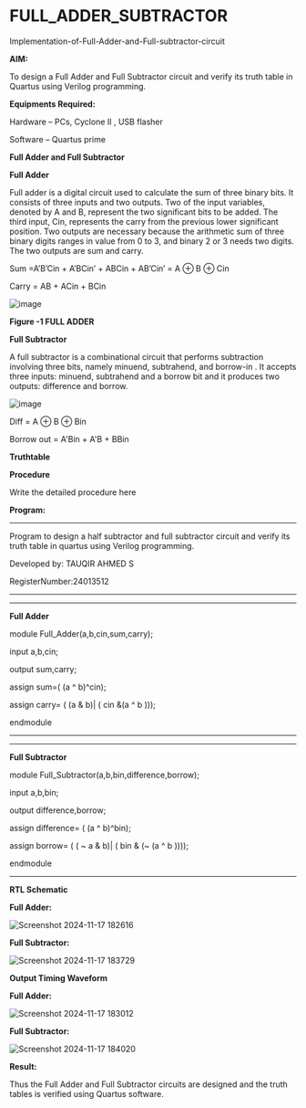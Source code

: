 # FULL_ADDER_SUBTRACTOR

Implementation-of-Full-Adder-and-Full-subtractor-circuit

**AIM:**

To design a Full Adder and Full Subtractor circuit and verify its truth table in Quartus using Verilog programming.

**Equipments Required:**

Hardware – PCs, Cyclone II , USB flasher

Software – Quartus prime

**Full Adder and Full Subtractor**

**Full Adder**

Full adder is a digital circuit used to calculate the sum of three binary bits. It consists of three inputs and two outputs. Two of the input variables, denoted by A and B, represent the two significant bits to be added. The third input, Cin, represents the carry from the previous lower significant position. Two outputs are necessary because the arithmetic sum of three binary digits ranges in value from 0 to 3, and binary 2 or 3 needs two digits. The two outputs are sum and carry.

Sum =A’B’Cin + A’BCin’ + ABCin + AB’Cin’ = A ⊕ B ⊕ Cin 

Carry = AB + ACin + BCin

![image](https://github.com/naavaneetha/FULL_ADDER_SUBTRACTOR/assets/154305477/0f30ba51-5ffb-4198-845f-18e054f675e7)

**Figure -1 FULL ADDER**

**Full Subtractor**

A full subtractor is a combinational circuit that performs subtraction involving three bits, namely minuend, subtrahend, and borrow-in . It accepts three inputs: minuend, subtrahend and a borrow bit and it produces two outputs: difference and borrow.

![image](https://github.com/naavaneetha/FULL_ADDER_SUBTRACTOR/assets/154305477/02b24f51-ab51-4304-9ad6-7b81ffc1ead5)

Diff = A ⊕ B ⊕ Bin 

Borrow out = A'Bin + A'B + BBin

**Truthtable**

**Procedure**

Write the detailed procedure here

**Program:**
***
Program to design a half subtractor and full subtractor circuit and verify its truth table in quartus using Verilog programming. 

Developed by: TAUQIR AHMED S

RegisterNumber:24013512
***
***
**Full Adder**

module Full_Adder(a,b,cin,sum,carry);

input a,b,cin;

output sum,carry;

assign sum=( (a ^ b)^cin);

assign carry= ( (a & b)| ( cin &(a ^ b )));

endmodule
***
***
**Full Subtractor**

module Full_Subtractor(a,b,bin,difference,borrow);

input a,b,bin;

output difference,borrow;

assign difference= ( (a ^ b)^bin);

assign borrow= ( ( ~ a & b)| ( bin & (~ (a ^ b ))));

endmodule
***
**RTL Schematic**

**Full Adder:**

![Screenshot 2024-11-17 182616](https://github.com/user-attachments/assets/49022992-7e5f-4092-b482-58f909d67096)

**Full Subtractor:**

![Screenshot 2024-11-17 183729](https://github.com/user-attachments/assets/f267ed43-400c-4838-8c74-50dee969d387)


**Output Timing Waveform**

**Full Adder:**

![Screenshot 2024-11-17 183012](https://github.com/user-attachments/assets/df01ac60-d159-4494-bdc3-ddfab0185b69)

**Full Subtractor:**

![Screenshot 2024-11-17 184020](https://github.com/user-attachments/assets/e2cc62c9-5820-4e05-8f5d-ce1ffa31e59b)

**Result:**

Thus the Full Adder and Full Subtractor circuits are designed and the truth tables is verified using Quartus software.



